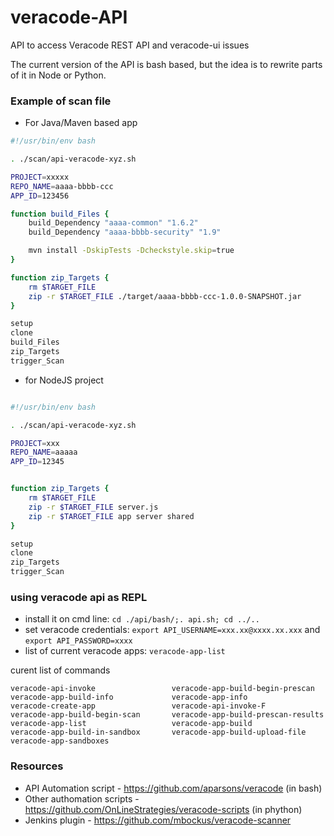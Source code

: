 # veracode-API
API to access Veracode REST API and veracode-ui issues

The current version of the API is bash based, but the idea is to rewrite parts of it in Node or Python.

### Example of scan file

* For Java/Maven based app

```bash
#!/usr/bin/env bash

. ./scan/api-veracode-xyz.sh

PROJECT=xxxxx
REPO_NAME=aaaa-bbbb-ccc
APP_ID=123456

function build_Files {
    build_Dependency "aaaa-common" "1.6.2"
    build_Dependency "aaaa-bbbb-security" "1.9"

    mvn install -DskipTests -Dcheckstyle.skip=true
}

function zip_Targets {
    rm $TARGET_FILE
    zip -r $TARGET_FILE ./target/aaaa-bbbb-ccc-1.0.0-SNAPSHOT.jar
}

setup
clone
build_Files
zip_Targets
trigger_Scan
```

* for NodeJS project

```bash

#!/usr/bin/env bash

. ./scan/api-veracode-xyz.sh

PROJECT=xxx
REPO_NAME=aaaaa
APP_ID=12345


function zip_Targets {
    rm $TARGET_FILE
    zip -r $TARGET_FILE server.js
    zip -r $TARGET_FILE app server shared
}

setup
clone
zip_Targets
trigger_Scan
```


### using veracode api as REPL

* install it on cmd line: ```cd ./api/bash/;. api.sh; cd ../..```
* set veracode credentials: ```export API_USERNAME=xxx.xx@xxxx.xx.xxx``` and ```export API_PASSWORD=xxxx```
* list of current veracode apps: ```veracode-app-list```

curent list of commands

```
veracode-api-invoke                 veracode-app-build-begin-prescan    
veracode-app-build-info             veracode-app-info                   
veracode-create-app                 veracode-api-invoke-F               
veracode-app-build-begin-scan       veracode-app-build-prescan-results  
veracode-app-list                   veracode-app-build                  
veracode-app-build-in-sandbox       veracode-app-build-upload-file      
veracode-app-sandboxes             
```


### Resources

* API Automation script - https://github.com/aparsons/veracode (in bash)
* Other authomation scripts - https://github.com/OnLineStrategies/veracode-scripts (in phython)
* Jenkins plugin - https://github.com/mbockus/veracode-scanner

